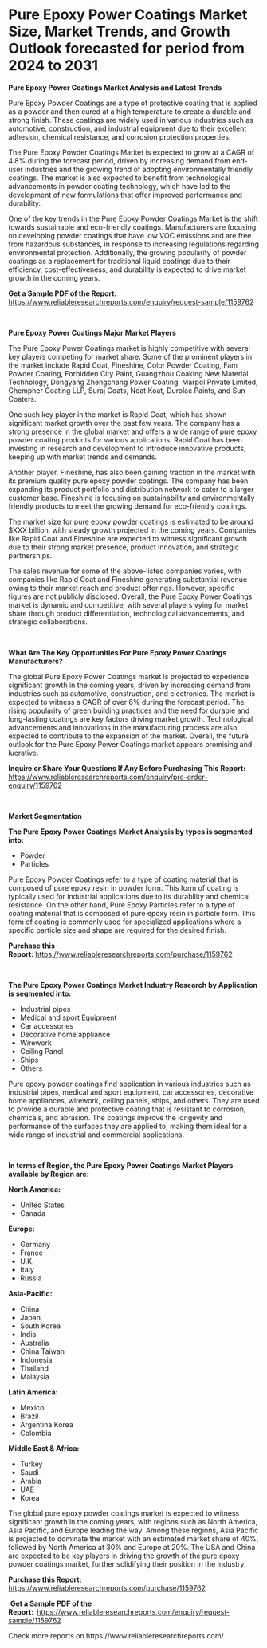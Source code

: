 <p><h1>Pure Epoxy Power Coatings Market Size, Market Trends, and Growth Outlook forecasted for period from 2024 to 2031</h1></p><p><strong>Pure Epoxy Power Coatings Market Analysis and Latest Trends</strong></p>
<p><p>Pure Epoxy Powder Coatings are a type of protective coating that is applied as a powder and then cured at a high temperature to create a durable and strong finish. These coatings are widely used in various industries such as automotive, construction, and industrial equipment due to their excellent adhesion, chemical resistance, and corrosion protection properties.</p><p>The Pure Epoxy Powder Coatings Market is expected to grow at a CAGR of 4.8% during the forecast period, driven by increasing demand from end-user industries and the growing trend of adopting environmentally friendly coatings. The market is also expected to benefit from technological advancements in powder coating technology, which have led to the development of new formulations that offer improved performance and durability.</p><p>One of the key trends in the Pure Epoxy Powder Coatings Market is the shift towards sustainable and eco-friendly coatings. Manufacturers are focusing on developing powder coatings that have low VOC emissions and are free from hazardous substances, in response to increasing regulations regarding environmental protection. Additionally, the growing popularity of powder coatings as a replacement for traditional liquid coatings due to their efficiency, cost-effectiveness, and durability is expected to drive market growth in the coming years.</p></p>
<p><strong>Get a Sample PDF of the Report:&nbsp;</strong> <a href="https://www.reliableresearchreports.com/enquiry/request-sample/1159762">https://www.reliableresearchreports.com/enquiry/request-sample/1159762</a></p>
<p>&nbsp;</p>
<p><strong>Pure Epoxy Power Coatings Major Market Players</strong></p>
<p><p>The Pure Epoxy Power Coatings market is highly competitive with several key players competing for market share. Some of the prominent players in the market include Rapid Coat, Fineshine, Color Powder Coating, Fam Powder Coating, Forbidden City Paint, Guangzhou Coaking New Material Technology, Dongyang Zhengchang Power Coating, Marpol Private Limited, Chempher Coating LLP, Suraj Coats, Neat Koat, Durolac Paints, and Sun Coaters.</p><p>One such key player in the market is Rapid Coat, which has shown significant market growth over the past few years. The company has a strong presence in the global market and offers a wide range of pure epoxy powder coating products for various applications. Rapid Coat has been investing in research and development to introduce innovative products, keeping up with market trends and demands.</p><p>Another player, Fineshine, has also been gaining traction in the market with its premium quality pure epoxy powder coatings. The company has been expanding its product portfolio and distribution network to cater to a larger customer base. Fineshine is focusing on sustainability and environmentally friendly products to meet the growing demand for eco-friendly coatings.</p><p>The market size for pure epoxy powder coatings is estimated to be around $XXX billion, with steady growth projected in the coming years. Companies like Rapid Coat and Fineshine are expected to witness significant growth due to their strong market presence, product innovation, and strategic partnerships.</p><p>The sales revenue for some of the above-listed companies varies, with companies like Rapid Coat and Fineshine generating substantial revenue owing to their market reach and product offerings. However, specific figures are not publicly disclosed. Overall, the Pure Epoxy Power Coatings market is dynamic and competitive, with several players vying for market share through product differentiation, technological advancements, and strategic collaborations.</p></p>
<p>&nbsp;</p>
<p><strong>What Are The Key Opportunities For Pure Epoxy Power Coatings Manufacturers?</strong></p>
<p><p>The global Pure Epoxy Power Coatings market is projected to experience significant growth in the coming years, driven by increasing demand from industries such as automotive, construction, and electronics. The market is expected to witness a CAGR of over 6% during the forecast period. The rising popularity of green building practices and the need for durable and long-lasting coatings are key factors driving market growth. Technological advancements and innovations in the manufacturing process are also expected to contribute to the expansion of the market. Overall, the future outlook for the Pure Epoxy Power Coatings market appears promising and lucrative.</p></p>
<p><strong>Inquire or Share Your Questions If Any Before Purchasing This Report:</strong> <a href="https://www.reliableresearchreports.com/enquiry/pre-order-enquiry/1159762">https://www.reliableresearchreports.com/enquiry/pre-order-enquiry/1159762</a></p>
<p>&nbsp;</p>
<p><strong>Market Segmentation</strong></p>
<p><strong>The Pure Epoxy Power Coatings Market Analysis by types is segmented into:</strong></p>
<p><ul><li>Powder</li><li>Particles</li></ul></p>
<p><p>Pure Epoxy Powder Coatings refer to a type of coating material that is composed of pure epoxy resin in powder form. This form of coating is typically used for industrial applications due to its durability and chemical resistance. On the other hand, Pure Epoxy Particles refer to a type of coating material that is composed of pure epoxy resin in particle form. This form of coating is commonly used for specialized applications where a specific particle size and shape are required for the desired finish.</p></p>
<p><strong>Purchase this Report:&nbsp;</strong><a href="https://www.reliableresearchreports.com/purchase/1159762">https://www.reliableresearchreports.com/purchase/1159762</a></p>
<p>&nbsp;</p>
<p><strong>The Pure Epoxy Power Coatings Market Industry Research by Application is segmented into:</strong></p>
<p><ul><li>Industrial pipes</li><li>Medical and sport Equipment</li><li>Car accessories</li><li>Decorative home appliance</li><li>Wirework</li><li>Ceiling Panel</li><li>Ships</li><li>Others</li></ul></p>
<p><p>Pure epoxy powder coatings find application in various industries such as industrial pipes, medical and sport equipment, car accessories, decorative home appliances, wirework, ceiling panels, ships, and others. They are used to provide a durable and protective coating that is resistant to corrosion, chemicals, and abrasion. The coatings improve the longevity and performance of the surfaces they are applied to, making them ideal for a wide range of industrial and commercial applications.</p></p>
<p>&nbsp;</p>
<p><strong>In terms of Region, the Pure Epoxy Power Coatings Market Players available by Region are:</strong></p>
<p>
    <p> <strong> North America: </strong>
        <ul>
            <li>United States</li>
            <li>Canada</li>
        </ul>
        </p> 
    <p> <strong> Europe: </strong>
        <ul>
            <li>Germany</li>
            <li>France</li>
            <li>U.K.</li>
            <li>Italy</li>
            <li>Russia</li>
        </ul>
        </p> 
    <p> <strong> Asia-Pacific: </strong>
        <ul>
            <li>China</li>
            <li>Japan</li>
            <li>South Korea</li>
            <li>India</li>
            <li>Australia</li>
            <li>China Taiwan</li>
            <li>Indonesia</li>
            <li>Thailand</li>
            <li>Malaysia</li>
        </ul>
        </p> 
    <p> <strong> Latin America: </strong>
        <ul>
            <li>Mexico</li>
            <li>Brazil</li>
            <li>Argentina Korea</li>
            <li>Colombia</li>
        </ul>
        </p> 
    <p> <strong> Middle East & Africa: </strong>
        <ul>
            <li>Turkey</li>
            <li>Saudi</li>
            <li>Arabia</li>
            <li>UAE</li>
            <li>Korea</li>
        </ul>
    </p>
    </p>
<p><p>The global pure epoxy powder coatings market is expected to witness significant growth in the coming years, with regions such as North America, Asia Pacific, and Europe leading the way. Among these regions, Asia Pacific is projected to dominate the market with an estimated market share of 40%, followed by North America at 30% and Europe at 20%. The USA and China are expected to be key players in driving the growth of the pure epoxy powder coatings market, further solidifying their position in the industry.</p></p>
<p><strong>Purchase this Report: </strong><a href="https://www.reliableresearchreports.com/purchase/1159762">https://www.reliableresearchreports.com/purchase/1159762</a></p>
<p>&nbsp;<strong>Get a Sample PDF of the Report:&nbsp;&nbsp;</strong><a href="https://www.reliableresearchreports.com/enquiry/request-sample/1159762">https://www.reliableresearchreports.com/enquiry/request-sample/1159762</a></p>
<p><strong></strong></p>
<p>Check more reports on https://www.reliableresearchreports.com/</p>